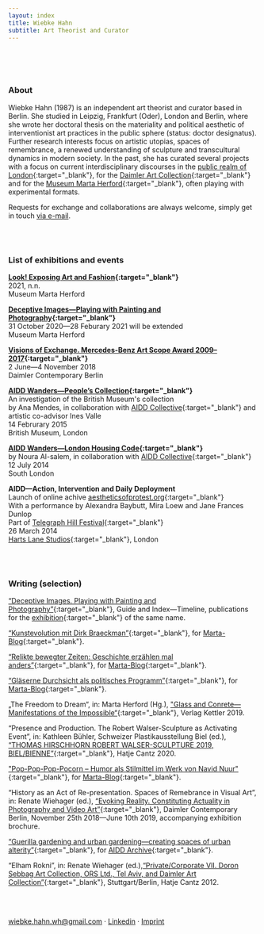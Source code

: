 ```yaml
---
layout: index
title: Wiebke Hahn
subtitle: Art Theorist and Curator
---
```


<br />
<br />
<br />

### About

Wiebke Hahn (1987) is an independent art theorist and curator based in Berlin. She studied in Leipzig, Frankfurt (Oder), London and Berlin, where she wrote her doctoral thesis on the materiality and political aesthetic of interventionist art practices in the public sphere (status: doctor designatus). Further research interests focus on artistic utopias, spaces of remembrance, a renewed understanding of sculpture and transcultural dynamics in modern society. In the past, she has curated several projects with a focus on current interdisciplinary discourses in the [public realm of London](http://aestheticsofprotest.org/think-tank/wanders/){:target="_blank"}, for the [Daimler Art Collection](https://art.daimler.com/en/){:target="_blank"} and for the [Museum Marta Herford](https://marta-herford.de/en/){:target="_blank"}, often playing with experimental formats. 

Requests for exchange and collaborations are always welcome, simply get in touch [via e-mail](mailto:wiebke.hahn.wh@gmail.com).

<br />
<br />

### List of exhibitions and events

**[Look! Exposing Art and Fashion](https://marta-herford.de/en/ausstellungen/look/){:target="_blank"}**<br />
2021, n.n.<br />
Museum Marta Herford


**[Deceptive Images—Playing with Painting and Photography](https://marta-herford.de/en/ausstellungen/truegerischebilder/){:target="_blank"}**<br />
31 October 2020—28 Feburary 2021 will be extended<br />
Museum Marta Herford


**[Visions of Exchange. Mercedes-Benz Art Scope Award 2009–2017](https://art.daimler.com/en/mercedes-benz-art-scope-2009-2017/){:target="_blank"}**<br />
2 June—4 November 2018<br />
Daimler Contemporary Berlin


**[AIDD Wanders—People’s Collection](http://aestheticsofprotest.org/think-tank/wanders/){:target="_blank"}**<br />
An investigation of the British Museum's collection<br />
by Ana Mendes, in collaboration with [AIDD Collective](http://aestheticsofprotest.org/){:target="_blank"} and artistic co-advisor Ines Valle<br />
14 Februrary 2015<br />
British Museum, London


**[AIDD Wanders—London Housing Code](http://aestheticsofprotest.org/think-tank/wanders/){:target="_blank"}**<br />
by Noura Al-salem, in collaboration with [AIDD Collective](http://aestheticsofprotest.org/){:target="_blank"}<br />
12 July 2014<br />
South London


**AIDD—Action, Intervention and Daily Deployment**<br />
Launch of online achive [aestheticsofprotest.org](http://aestheticsofprotest.org/){:target="_blank"}<br />
With a performance by Alexandra Baybutt, Mira Loew and Jane Frances Dunlop<br />
Part of [Telegraph Hill Festival](https://www.telegraphhillfestival.org.uk/){:target="_blank"}<br />
26 March 2014<br />
[Harts Lane Studios](https://www.hartslane.org/){:target="_blank"}, London

<br />
<br />

### Writing (selection)

[“Deceptive Images. Playing with Painting and Photography”](https://marta-herford.de/en/truegerische-bilder/){:target="_blank"}, Guide and Index—Timeline, publications for the [exhibition](https://marta-herford.de/en/ausstellungen/truegerischebilder/){:target="_blank"} of the same name.

[“Kunstevolution mit Dirk Braeckman”](https://marta-blog.de/kunstevolution-mit-dirk-braeckman/){:target="_blank"}, for [Marta-Blog](https://marta-blog.de/){:target="_blank"}.

[“Relikte bewegter Zeiten: Geschichte erzählen mal anders”](https://marta-blog.de/relikte-bewegter-zeiten-geschichte-erzaehlen-mal-anders/){:target="_blank"}, for [Marta-Blog](https://marta-blog.de/){:target="_blank"}.

[“Gläserne Durchsicht als politisches Programm”](https://marta-blog.de/glaeserne-durchsicht-als-politisches-programm/){:target="_blank"}, for [Marta-Blog](https://marta-blog.de/){:target="_blank"}.

„The Freedom to Dream“, in: Marta Herford (Hg.), ["Glass and Conrete—Manifestations of the Impossible“](https://marta-herford.de/en/glas-und-beton/){:target="_blank"}, Verlag Kettler 2019.

“Presence and Production. The Robert Walser-Sculpture as Activating Event”, in: Kathleen Bühler, Schweizer Plastikausstellung Biel (ed.), [“THOMAS HIRSCHHORN ROBERT WALSER-SCULPTURE 2019, BIEL/BIENNE”](https://www.robertwalser-sculpture.com/katalog/){:target="_blank"}, Hatje Cantz 2020.

["Pop-Pop-Pop-Pocorn – Humor als Stilmittel im Werk von Navid Nuur"](https://marta-blog.de/pop-pop-pop-pocorn-humor-als-stilmittel-im-werk-von-navid-nuur/){:target="_blank"}, for [Marta-Blog](https://marta-blog.de/){:target="_blank"}.

“History as an Act of Re-presentation. Spaces of Remebrance in Visual Art”, in: Renate Wiehager (ed.), [“Evoking Reality. Constituting Actuality in Photography and Video Art”](http://art.daimler.com/media/Exhibition-catalogue.pdf){:target="_blank"}, Daimler Contemporary Berlin, November 25th 2018—June 10th 2019, accompanying exhibition brochure. 

[“Guerilla gardening and urban gardening—creating spaces of urban alterity”](http://aestheticsofprotest.org/urban-gardening.){:target="_blank"}, for [AIDD Archive](http://aestheticsofprotest.org/){:target="_blank"}.

“Elham Rokni”, in: Renate Wiehager (ed.),[“Private/Corporate VII. Doron Sebbag Art Collection, ORS Ltd., Tel Aviv, and Daimler Art Collection”](https://art.daimler.com/en/publication/private-corporate-vii-2/){:target="_blank"}, Stuttgart/Berlin, Hatje Cantz 2012.

<br />
<br />

[wiebke.hahn.wh@gmail.com](mailto:wiebke.hahn.wh@gmail.com) &middot; [Linkedin](https://www.linkedin.com/in/wiebke-hahn-625b46173/) &middot; [Imprint](/impressum)
